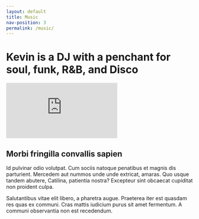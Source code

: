 ```yaml
---
layout: default
title: Music
nav-position: 3
permalink: /music/
---
```


<div class="music">
  <div class="hero">
    <div class="content-wrapper">
      <div class="hero__container">
        <h1 class="hero__heading">
          <span class="hero__description-prevent-break">Kevin is a DJ</span>
          <span class="hero__description-prevent-break">with a penchant for</span>
          <span class="hero__description-prevent-break">soul, funk, R&amp;B, and Disco</span>
        </h1>
        <div class="hero__soundcloud-wrapper">
          <div class="hero__soundcloud-sizer">
            <iframe class="hero__soundcloud-embed" scrolling="no" frameborder="no" src="https://w.soundcloud.com/player/?url=https%3A//api.soundcloud.com/tracks/238727478&amp;auto_play=false&amp;hide_related=false&amp;show_comments=true&amp;show_user=true&amp;show_reposts=false&amp;visual=true"></iframe>
          </div>
        </div>
      </div>
    </div>
  </div>

  <div class="page-body">
    <div class="content-wrapper">
      <h2 class="page-body__title">Morbi fringilla convallis sapien</h2>
      <p class="page-body__copy">Id pulvinar odio volutpat. Cum sociis natoque penatibus et magnis dis parturient. Mercedem aut nummos unde unde extricat, amaras. Quo usque tandem abutere, Catilina, patientia nostra? Excepteur sint obcaecat cupiditat non proident culpa.</p>
      <p class="page-body__copy">Salutantibus vitae elit libero, a pharetra augue. Praeterea iter est quasdam res quas ex communi. Cras mattis iudicium purus sit amet fermentum. A communi observantia non est recedendum.</p>
    </div>
  </div>
</div>
